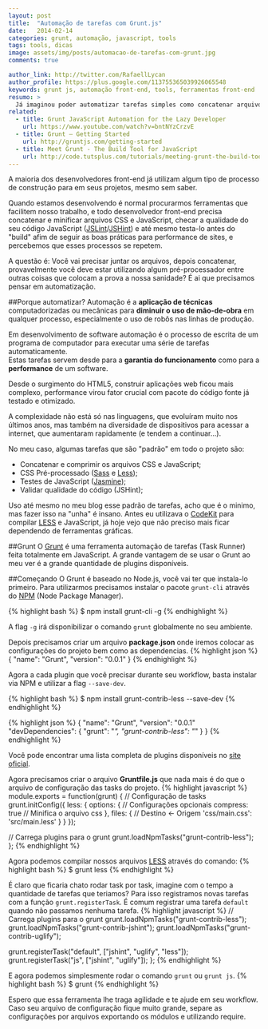 ```yaml
---
layout: post
title:  "Automação de tarefas com Grunt.js"
date:   2014-02-14
categories: grunt, automação, javascript, tools
tags: tools, dicas
image: assets/img/posts/automacao-de-tarefas-com-grunt.jpg
comments: true

author_link: http://twitter.com/RafaellLycan
author_profile: https://plus.google.com/113755365039926065548
keywords: grunt js, automação front-end, tools, ferramentas front-end
resumo: >
  Já imaginou poder automatizar tarefas simples como concatenar arquivos, minificar, testar e até mesmo atualizar o navegador a cada Ctrl+S? Conheça o Grunt.js.
related:
  - title: Grunt JavaScript Automation for the Lazy Developer
    url: https://www.youtube.com/watch?v=bntNYzCrzvE
  - title: Grunt – Getting Started
    url: http://gruntjs.com/getting-started
  - title: Meet Grunt - The Build Tool for JavaScript
    url: http://code.tutsplus.com/tutorials/meeting-grunt-the-build-tool-for-javascript--net-24856
---
```

A maioria dos desenvolvedores front-end já utilizam algum tipo de processo de construção para em seus projetos, mesmo sem saber.

Quando estamos desenvolvendo é normal procurarmos ferramentas que facilitem nosso trabalho, e todo desenvolvedor front-end precisa concatenar e minificar arquivos CSS e JavaScript, checar a qualidade do seu código JavaScript ([JSLint](http://www.jshint.com/)/[JSHint](http://www.jslint.com/)) e até mesmo testa-lo antes do "build" afim de seguir as boas práticas para performance de sites, e percebemos que esses processos se repetem.

A questão é: Você vai precisar juntar os arquivos, depois concatenar, provavelmente você deve estar utilizando algum pré-processador entre outras coisas que colocam a prova a nossa sanidade? É ai que precisamos pensar em automatização.

##Porque automatizar?
Automação é a **aplicação de técnicas** computadorizadas ou mecânicas para **diminuir o uso de mão-de-obra** em qualquer processo, especialmente o uso de robôs nas linhas de produção.

Em desenvolvimento de software automação é o processo de escrita de um programa de computador para executar uma série de tarefas automaticamente. <br>
Estas tarefas servem desde para a **garantia do funcionamento** como para a **performance** de um software.

Desde o surgimento do HTML5, construir aplicações web ficou mais complexo, performance virou fator crucial com pacote do código fonte já testado e otimizado.

A complexidade não está só nas linguagens, que evoluíram muito nos últimos anos, mas também na diversidade de dispositivos para acessar a internet, que aumentaram rapidamente (e tendem a continuar...).

No meu caso, algumas tarefas que são "padrão" em todo o projeto são:

* Concatenar e comprimir os arquivos CSS e JavaScript;
* CSS Pré-processado ([Sass](http://sass-lang.com/) e [Less](http://lesscss.org/));
* Testes de JavaScript ([Jasmine](http://jasmine.github.io/));
* Validar qualidade do código (JSHint);

Uso até mesmo no meu blog esse padrão de tarefas, acho que é o minimo, mas fazer isso na "unha" é insano. Antes eu utilizava o [CodeKit](https://incident57.com/codekit/) para compilar [LESS]({{site.url}}/2013/css-dinamico-com-less/) e JavaScript, já hoje vejo que não preciso mais ficar dependendo de ferramentas gráficas.

##Grunt
O [Grunt](http://gruntjs.com/) é uma ferramenta automação de tarefas (Task Runner) feita totalmente em JavaScript. A grande vantagem de se usar o Grunt ao meu ver é a grande quantidade de plugins disponíveis.

##Começando
O Grunt é baseado no Node.js, você vai ter que instala-lo primeiro. Para utilizarmos precisamos instalar o pacote `grunt-cli` através do [NPM](https://npmjs.org/) (Node Package Manager).

{% highlight bash %}
$ npm install grunt-cli -g
{% endhighlight %}

A flag `-g` irá disponibilizar o comando `grunt` globalmente no seu ambiente.

Depois precisamos criar um arquivo **package.json** onde iremos colocar as configurações do projeto bem como as dependencias.
{% highlight json %}
{
  "name": "Grunt",
  "version": "0.0.1"
}
{% endhighlight %}

Agora a cada plugin que você precisar durante seu workflow, basta instalar via NPM e utilizar a flag `--save-dev`.

{% highlight bash %}
$ npm install grunt-contrib-less --save-dev
{% endhighlight %}

{% highlight json %}
{
  "name": "Grunt",
  "version": "0.0.1"
  "devDependencies": {
    "grunt": "*",
    "grunt-contrib-less": "*"
  }
}
{% endhighlight %}

Você pode encontrar uma lista completa de plugins disponíveis no [site oficial](http://gruntjs.com/plugins).

Agora precisamos criar o arquivo **Gruntfile.js** que nada mais é do que o arquivo de configuração das tasks do projeto.
{% highlight javascript %}
module.exports = function(grunt) {
  // Configuração de tasks
  grunt.initConfig({
      less: {
        options: { // Configurações opcionais
          compress: true // Minifica o arquivo css
        },
        files: { // Destino <- Origem
          'css/main.css': 'src/main.less'
        }
      }
  });

  // Carrega plugins para o grunt
  grunt.loadNpmTasks("grunt-contrib-less");
};
{% endhighlight %}

Agora podemos compilar nossos arquivos [LESS]({{site.url}}/2013/css-dinamico-com-less/) através do comando:
{% highlight bash %}
$ grunt less
{% endhighlight %}

É claro que ficaria chato rodar task por task, imagine com o tempo a quantidade de tarefas que teriamos? Para isso registramos novas tarefas com a função `grunt.registerTask`. É comum registrar uma tarefa `default` quando não passamos nenhuma tarefa.
{% highlight javascript %}
  // Carrega plugins para o grunt
  grunt.loadNpmTasks("grunt-contrib-less");
  grunt.loadNpmTasks("grunt-contrib-jshint");
  grunt.loadNpmTasks("grunt-contrib-uglify");

  grunt.registerTask("default", ["jshint", "uglify", "less"]);
  grunt.registerTask("js", ["jshint", "uglify"]);
};
{% endhighlight %}

E agora podemos simplesmente rodar o comando `grunt` ou `grunt js`.
{% highlight bash %}
$ grunt
{% endhighlight %}

Espero que essa ferramenta lhe traga agilidade e te ajude em seu workflow. Caso seu arquivo de configuração fique muito grande, separe as configurações por arquivos exportando os módulos e utilizando require.